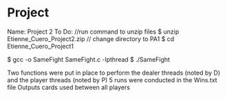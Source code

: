 # Project
Name: Project 2
To Do:
//run command to unzip files
$ unzip Etienne_Cuero_Project2.zip
// change directory to PA1
$ cd Etienne_Cuero_Project1

$ gcc -o SameFight SameFight.c -lpthread
$ ./SameFight

Two functions were put in place to perform the dealer threads (noted by D) and the player threads (noted by P)
5 runs were conducted in the Wins.txt file
Outputs cards used between all players
 